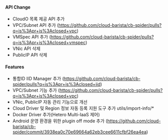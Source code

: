 #### API Change
- CloudO 목록 제공 API 추가
- VPC/Subnet API 추가 (https://github.com/cloud-barista/cb-spider/pulls?q=is%3Apr+is%3Aclosed+vpc)
- VMSpec API 추가 (https://github.com/cloud-barista/cb-spider/pulls?q=is%3Apr+is%3Aclosed+vmspec)
- VNic API 삭제
- PublicIP API 삭제

#### Features
- 통합ID IID Manager 추가 (https://github.com/cloud-barista/cb-spider/pulls?q=is%3Apr+is%3Aclosed+iid)
- VPC/Subnet 기능 추가 (https://github.com/cloud-barista/cb-spider/pulls?q=is%3Apr+is%3Aclosed+vpc)
- VNic, PublicIP 자동 관리 기능으로 개선
- Cloud Driver 및 Region 정보 자동 등록 지원 도구 추가 utils/import-info/*
- Docker Driver 추가(Hetero Multi-IaaS 제어)
- Android 운영 환경을 위한 plugin off mode 추가 (https://github.com/cloud-barista/cb-spider/commit/3938ea0c70e69664a62eb3cee6611cfbf26ea4ea)

